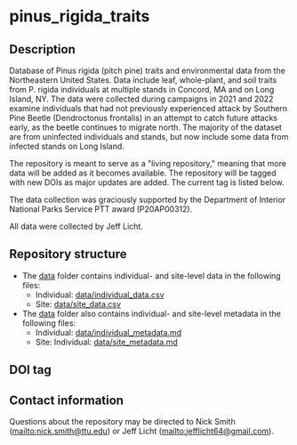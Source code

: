 # pinus_rigida_traits

## Description
Database of Pinus rigida (pitch pine) traits and environmental data from the 
Northeastern United States. Data include leaf, whole-plant, and soil traits
from P. rigida individuals at multiple stands in Concord, MA and on Long Island, NY.
The data were collected during campaigns in 2021 and 2022 examine individuals that
had not previously experienced attack by Southern Pine Beetle (Dendroctonus frontalis)
in an attempt to catch future attacks early, as the beetle continues to migrate
north. The majority of the dataset are from uninfected individuals and stands, but now include
some data from infected stands on Long Island.

The repository is meant to serve as a "living repository," meaning that more data will
be added as it becomes available. The repository will be tagged with new DOIs as major
updates are added. The current tag is listed below.

The data collection was graciously supported by the Department of Interior National Parks Service
PTT award (P20AP00312).

All data were collected by Jeff Licht.

## Repository structure
- The [data](data) folder contains individual- and site-level data in the following files:
	- Individual: [data/individual_data.csv](data/individual_data.csv)
	- Site: [data/site_data.csv](data/site_data.csv)
- The [data](data) folder also contains individual- and site-level metadata in the following files:
	- Individual: [data/individual_metadata.md](data/individual_metadata.md)
	- Site: Individual: [data/site_metadata.md](data/site_metadata.md)

## DOI tag


## Contact information
Questions about the repository may be directed to Nick Smith 
([mailto:nick.smith@ttu.edu](nick.smith@ttu.edu)) or Jeff
Licht ([mailto:jefflicht64@gmail.com](jefflicht64@gmail.com)).